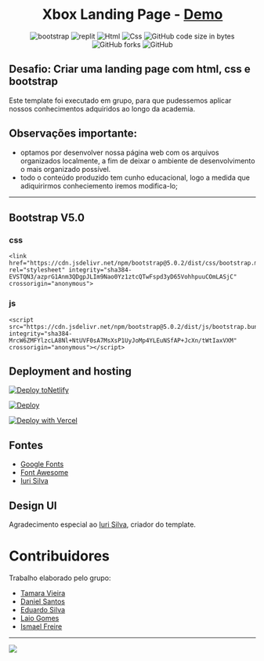 <h1 align=center>Xbox Landing Page - <a target="_blank" href="https://desafio-ten.vercel.app/" rel="nofollow">Demo</a> </h1>

<p align=center>
  <img src="https://img.shields.io/badge/bootstrap-%23563D7C.svg?style=for-the-badge&logo=bootstrap&logoColor=white" alt="bootstrap">
  <img src="https://img.shields.io/badge/replit-667881?style=for-the-badge&logo=replit&logoColor=white" alt="replit">
  <img src="https://img.shields.io/badge/HTML5-E34F26?style=for-the-badge&logo=html5&logoColor=white" alt="Html">
 <img src="https://img.shields.io/badge/CSS3-1572B6?style=for-the-badge&logo=css3&logoColor=white" alt="Css">
 <img alt="GitHub code size in bytes" src="https://img.shields.io/github/languages/code-size/mesquitaoliveira/profile-card-vue3?style=for-the-badge">
 <img alt="GitHub forks" src="https://img.shields.io/github/forks/mesquitaoliveira/desafio?style=for-the-badge">
 
 <img alt="GitHub" src="https://img.shields.io/github/license/mesquitaoliveira/profile-card?style=for-the-badge">

</p>
 

## Desafio: Criar uma landing page com html, css e bootstrap

Este template foi executado em grupo, para que pudessemos aplicar nossos conhecimentos adquiridos ao longo da academia.

## Observações importante:
- optamos por desenvolver nossa página web com os arquivos organizados localmente, a fim de deixar o ambiente de desenvolvimento
o mais organizado possível. 
- todo o conteúdo produzido tem cunho educacional, logo a medida que adiquirirmos conheciemento iremos modifica-lo;

---
## Bootstrap V5.0
### css
```
<link href="https://cdn.jsdelivr.net/npm/bootstrap@5.0.2/dist/css/bootstrap.min.css" rel="stylesheet" integrity="sha384-EVSTQN3/azprG1Anm3QDgpJLIm9Nao0Yz1ztcQTwFspd3yD65VohhpuuCOmLASjC" crossorigin="anonymous">
```
### js
```
<script src="https://cdn.jsdelivr.net/npm/bootstrap@5.0.2/dist/js/bootstrap.bundle.min.js" integrity="sha384-MrcW6ZMFYlzcLA8Nl+NtUVF0sA7MsXsP1UyJoMp4YLEuNSfAP+JcXn/tWtIaxVXM" crossorigin="anonymous"></script>
```
## Deployment and hosting


[![Deploy toNetlify](https://www.netlify.com/img/deploy/button.svg)](https://app.netlify.com/start/deploy?repository=https://github.com/mesquitaoliveira/desafio)

[![Deploy](https://www.herokucdn.com/deploy/button.svg)](https://heroku.com/deploy)

[![Deploy with Vercel](https://vercel.com/button)](https://vercel.com/new/clone?repository-url=https%3A%2F%2Fgithub.com%2Fmesquitaoliveira%2Fdesafio)

## Fontes
- [Google Fonts](http://fonts.google.com/)
- [Font Awesome](https://fontawesome.com/)
- [Iuri Silva](https://github.com/iuricode)

## Design UI
Agradecimento especial ao [Iuri Silva](https://github.com/iuricode), criador do template.

# Contribuidores
Trabalho elaborado pelo grupo: 
- [Tamara Vieira](https://github.com/tamaraafvieira)
- [Daniel Santos](https://github.com/danielfjs)
- [Eduardo Silva](https://github.com/EduardoRS78)
- [Laio Gomes](https://github.com/LaioGomes)
- [Ismael Freire](https://github.com/mesquitaoliveira)

---
<a href="https://github.com/mesquitaoliveira/desafio/graphs/contributors">
  <img src="https://contrib.rocks/image?repo=mesquitaoliveira/desafio" />
</a>
